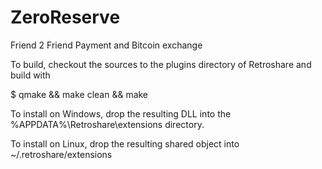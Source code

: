 ZeroReserve
===========

Friend 2 Friend Payment and Bitcoin exchange

To build, checkout the sources to the plugins directory of Retroshare and build with

$ qmake && make clean && make

To install on Windows, drop the resulting DLL into the
%APPDATA%\Retroshare\extensions directory.

To install on Linux, drop the resulting shared object into
~/.retroshare/extensions


